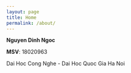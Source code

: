 ```yaml
---
layout: page
title: Home
permalink: /about/
---
```

**Nguyen Dinh Ngoc**

**MSV**: 18020963

Dai Hoc Cong Nghe - Dai Hoc Quoc Gia Ha Noi

